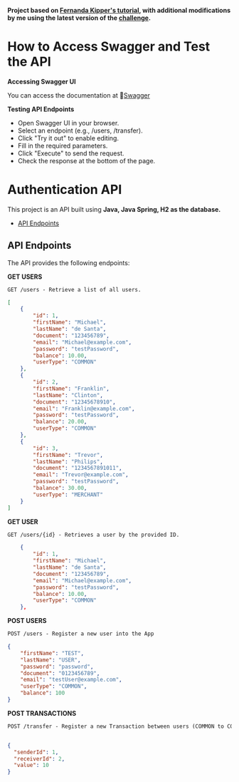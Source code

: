 **Project based on [Fernanda Kipper's tutorial](https://www.youtube.com/watch?v=QXunBiLq2SM&ab), with additional modifications by me using the latest version of the [challenge](https://github.com/PicPay/picpay-desafio-backend).**

# How to Access Swagger and Test the API
**Accessing Swagger UI**

You can access the documentation at 🔗[Swagger](https://springboot-picpay-production.up.railway.app/swagger-ui/index.html)

**Testing API Endpoints**

- Open Swagger UI in your browser.
- Select an endpoint (e.g., /users, /transfer).
- Click "Try it out" to enable editing.
- Fill in the required parameters.
- Click "Execute" to send the request.
- Check the response at the bottom of the page.

# Authentication API

This project is an API built using **Java, Java Spring, H2 as the database.** 

- [API Endpoints](#api-endpoints)

## API Endpoints
The API provides the following endpoints:

**GET USERS**
```markdown
GET /users - Retrieve a list of all users.
```
```json
[
    {
        "id": 1,
        "firstName": "Michael",
        "lastName": "de Santa",
        "document": "123456789",
        "email": "Michael@example.com",
        "password": "testPassword",
        "balance": 10.00,
        "userType": "COMMON"
    },
    {
        "id": 2,
        "firstName": "Franklin",
        "lastName": "Clinton",
        "document": "12345678910",
        "email": "Franklin@example.com",
        "password": "testPassword",
        "balance": 20.00,
        "userType": "COMMON"
    },
    {
        "id": 3,
        "firstName": "Trevor",
        "lastName": "Philips",
        "document": "1234567891011",
        "email": "Trevor@example.com",
        "password": "testPassword",
        "balance": 30.00,
        "userType": "MERCHANT"
    }
]
```

**GET USER**
```markdown
GET /users/{id} - Retrieves a user by the provided ID.
```
```json
    {
        "id": 1,
        "firstName": "Michael",
        "lastName": "de Santa",
        "document": "123456789",
        "email": "Michael@example.com",
        "password": "testPassword",
        "balance": 10.00,
        "userType": "COMMON"
    },
```

**POST USERS**
```markdown
POST /users - Register a new user into the App
```
```json
{
    "firstName": "TEST",
    "lastName": "USER",
    "password": "password",
    "document": "0123456789",
    "email": "testUser@example.com",
    "userType": "COMMON",
    "balance": 100
}
```

**POST TRANSACTIONS**
```markdown
POST /transfer - Register a new Transaction between users (COMMON to COMMON or COMMON to MERCHANT)
```

```json

{
  "senderId": 1,
  "receiverId": 2,
  "value": 10
}
```




